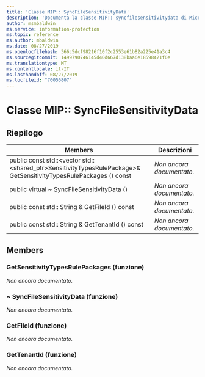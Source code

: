 ```yaml
---
title: 'Classe MIP:: SyncFileSensitivityData'
description: 'Documenta la classe MIP:: syncfilesensitivitydata di Microsoft Information Protection (MIP) SDK.'
author: msmbaldwin
ms.service: information-protection
ms.topic: reference
ms.author: mbaldwin
ms.date: 08/27/2019
ms.openlocfilehash: 366c5dcf98216f10f2c2553e61b82a225e41a3c4
ms.sourcegitcommit: 1499790746145d40d667d138baa6e18598421f0e
ms.translationtype: MT
ms.contentlocale: it-IT
ms.lasthandoff: 08/27/2019
ms.locfileid: "70056807"
---
```

# <a name="class-mipsyncfilesensitivitydata"></a>Classe MIP:: SyncFileSensitivityData 
  
## <a name="summary"></a>Riepilogo
 Members                        | Descrizioni                                
--------------------------------|---------------------------------------------
public const std::\<vector std::\<shared_ptr\>SensitivityTypesRulePackage\>& GetSensitivityTypesRulePackages () const  | _Non ancora documentato._
public virtual ~ SyncFileSensitivityData ()  | _Non ancora documentato._
public const std:: String & GetFileId () const  | _Non ancora documentato._
public const std:: String & GetTenantId () const  | _Non ancora documentato._
  
## <a name="members"></a>Members
  
### <a name="getsensitivitytypesrulepackages-function"></a>GetSensitivityTypesRulePackages (funzione)
_Non ancora documentato._

  
### <a name="syncfilesensitivitydata-function"></a>~ SyncFileSensitivityData (funzione)
_Non ancora documentato._

  
### <a name="getfileid-function"></a>GetFileId (funzione)
_Non ancora documentato._

  
### <a name="gettenantid-function"></a>GetTenantId (funzione)
_Non ancora documentato._
